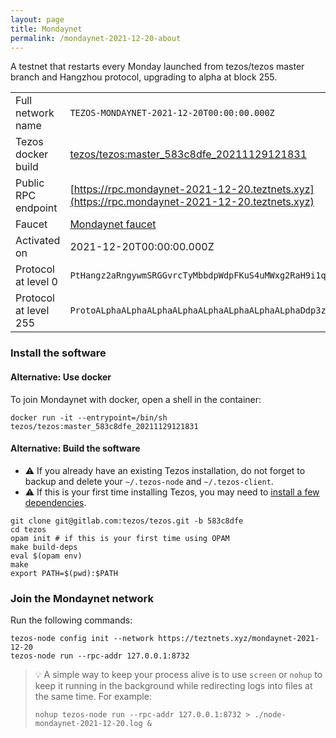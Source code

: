 ```yaml
---
layout: page
title: Mondaynet
permalink: /mondaynet-2021-12-20-about
---
```


A testnet that restarts every Monday launched from tezos/tezos master branch and Hangzhou protocol, upgrading to alpha at block 255.

| | |
|-------|---------------------|
| Full network name | `TEZOS-MONDAYNET-2021-12-20T00:00:00.000Z` |
| Tezos docker build | [tezos/tezos:master_583c8dfe_20211129121831](https://hub.docker.com/r/tezos/tezos/tags?page=1&ordering=last_updated&name=master_583c8dfe_20211129121831) |
| Public RPC endpoint | [https://rpc.mondaynet-2021-12-20.teztnets.xyz](https://rpc.mondaynet-2021-12-20.teztnets.xyz) |
| Faucet | [Mondaynet faucet](https://teztnets.xyz/mondaynet-2021-12-20-faucet) |
| Activated on | 2021-12-20T00:00:00.000Z |
| Protocol at level 0 |  `PtHangz2aRngywmSRGGvrcTyMbbdpWdpFKuS4uMWxg2RaH9i1qx` |
| Protocol at level 255 |  `ProtoALphaALphaALphaALphaALphaALphaALphaALphaDdp3zK` |




### Install the software



#### Alternative: Use docker

To join Mondaynet with docker, open a shell in the container:

```
docker run -it --entrypoint=/bin/sh tezos/tezos:master_583c8dfe_20211129121831
```

#### Alternative: Build the software


- ⚠️  If you already have an existing Tezos installation, do not forget to backup and delete your `~/.tezos-node` and `~/.tezos-client`.
- ⚠️  If this is your first time installing Tezos, you may need to [install a few dependencies](https://tezos.gitlab.io/introduction/howtoget.html#setting-up-the-development-environment-from-scratch).

```
git clone git@gitlab.com:tezos/tezos.git -b 583c8dfe
cd tezos
opam init # if this is your first time using OPAM
make build-deps
eval $(opam env)
make
export PATH=$(pwd):$PATH
```

### Join the Mondaynet network

Run the following commands:

```
tezos-node config init --network https://teztnets.xyz/mondaynet-2021-12-20
tezos-node run --rpc-addr 127.0.0.1:8732
```

> 💡 A simple way to keep your process alive is to use `screen` or `nohup` to keep it running in the background while redirecting logs into files at the same time. For example:
>
> ```bash=13
> nohup tezos-node run --rpc-addr 127.0.0.1:8732 > ./node-mondaynet-2021-12-20.log &
> ```


